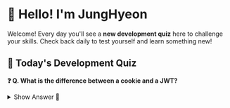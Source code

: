 # 👋 Hello! I'm JungHyeon

Welcome! Every day you'll see a **new development quiz** here to challenge your skills.
Check back daily to test yourself and learn something new!

## 🧩 Today's Development Quiz

<!--START_SECTION:quiz-->

**❓ Q. What is the difference between a cookie and a JWT?**

<details>
<summary>Show Answer 👀</summary>
<p>Cookie: stored by browser, sent automatically
JWT: JSON Web Token, stateless authentication</p>
</details>
<!--END_SECTION:quiz-->
